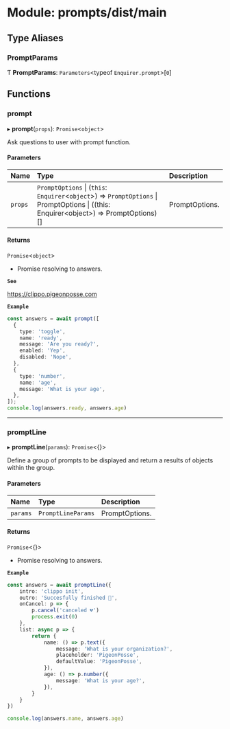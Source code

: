 # Module: prompts/dist/main

## Type Aliases

### PromptParams

Ƭ **PromptParams**: `Parameters`\<typeof `Enquirer.prompt`\>[``0``]

## Functions

### prompt

▸ **prompt**(`props`): `Promise`\<`object`\>

Ask questions to user with prompt function.

#### Parameters

| Name | Type | Description |
| :------ | :------ | :------ |
| `props` | `PromptOptions` \| (`this`: `Enquirer`\<`object`\>) => `PromptOptions` \| PromptOptions \| ((this: Enquirer\<object\>) =\> PromptOptions)[] | PromptOptions. |

#### Returns

`Promise`\<`object`\>

- Promise resolving to answers.

**`See`**

https://clippo.pigeonposse.com

**`Example`**

```ts
const answers = await prompt([
  {
    type: 'toggle',
    name: 'ready',
    message: 'Are you ready?',
    enabled: 'Yep',
    disabled: 'Nope',
  },
  {
    type: 'number',
    name: 'age',
    message: 'What is your age',
  },
]);
console.log(answers.ready, answers.age)
```

___

### promptLine

▸ **promptLine**(`params`): `Promise`\<{}\>

Define a group of prompts to be displayed and return a results of objects within the group.

#### Parameters

| Name | Type | Description |
| :------ | :------ | :------ |
| `params` | `PromptLineParams` | PromptOptions. |

#### Returns

`Promise`\<{}\>

- Promise resolving to answers.

**`Example`**

```ts
const answers = await promptLine({
    intro: 'clippo init',
    outro: 'Succesfully finished 🌈',
    onCancel: p => {
        p.cancel('canceled 💔')
        process.exit(0)
    },
    list: async p => {
        return {
            name: () => p.text({
                message: 'What is your organization?',
                placeholder: 'PigeonPosse',
                defaultValue: 'PigeonPosse',
            }),
            age: () => p.number({
                message: 'What is your age?',
            }),
        }
    }
})

console.log(answers.name, answers.age)
```
